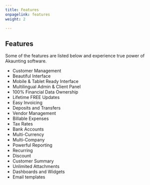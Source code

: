 ```yaml
---
title: Features
onpagelink: features
weight: 2

---
```


Features
--------

Some of the features are listed below and experience true power of Akaunting software.

- Customer Management
- Beautiful Interface
- Mobile &amp; Tablet Ready Interface
- Multilingual Admin &amp; Client Panel
- 100% Financial Data Ownership
- Lifetime FREE Updates
- Easy Invoicing
- Deposits and Transfers
- Vendor Management
- Billable Expenses
- Tax Rates
- Bank Accounts
- Multi-Currency
- Multi-Company
- Powerful Reporting
- Recurring
- Discount
- Customer Summary
- Unlimited Attachments
- Dashboards and Widgets
- Email templates
 
